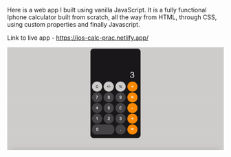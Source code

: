 Here is a web app I built using vanilla JavaScript. It is a fully functional Iphone calculator built from scratch, all the way from HTML, through CSS, using custom properties and finally Javascript.

Link to live app - https://ios-calc-prac.netlify.app/



![](ios-calc.gif)
